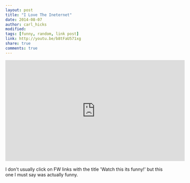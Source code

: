 ```yaml
---
layout: post
title: "I Love The Ineternet"
date: 2014-08-07
author: carl_hicks 
modified:
tags: [funny, random, link post]
link: http://youtu.be/b8tFaU571xg
share: true
comments: true
---
```

<iframe width="560" height="315" src="http://www.youtube.com/embed/b8tFaU571xg" frameborder="0"> </iframe>  
<br><br>
I don't usually click on FW links with the title 'Watch this its funny!' but this one I must say was actually funny.
